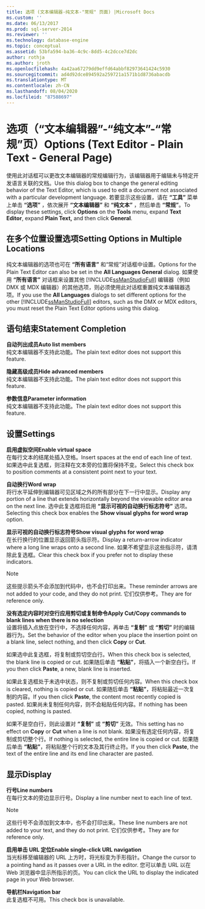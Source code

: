 ```yaml
---
title: 选项 (文本编辑器-纯文本-"常规" 页面) |Microsoft Docs
ms.custom: ''
ms.date: 06/13/2017
ms.prod: sql-server-2014
ms.reviewer: ''
ms.technology: database-engine
ms.topic: conceptual
ms.assetid: 53bfa594-ba36-4c9c-8dd5-4c2dcce7d2dc
author: rothja
ms.author: jroth
ms.openlocfilehash: 4a42aa67279dd9effd64abbf82973641424c5930
ms.sourcegitcommit: ad4d92dce894592a259721a1571b1d8736abacdb
ms.translationtype: MT
ms.contentlocale: zh-CN
ms.lasthandoff: 08/04/2020
ms.locfileid: "87588697"
---
```

# <a name="options-text-editor---plain-text---general-page"></a><span data-ttu-id="22d3a-102">选项（“文本编辑器”-“纯文本”-“常规”页）</span><span class="sxs-lookup"><span data-stu-id="22d3a-102">Options (Text Editor - Plain Text - General Page)</span></span>
  <span data-ttu-id="22d3a-103">使用此对话框可以更改文本编辑器的常规编辑行为，该编辑器用于编辑未与特定开发语言关联的文档。</span><span class="sxs-lookup"><span data-stu-id="22d3a-103">Use this dialog box to change the general editing behavior of the Text Editor, which is used to edit a document not associated with a particular development language.</span></span> <span data-ttu-id="22d3a-104">若要显示这些设置，请在 **“工具”** 菜单上单击 **“选项”** ，依次展开 **“文本编辑器”** 和 **“纯文本”** ，然后单击 **“常规”**。</span><span class="sxs-lookup"><span data-stu-id="22d3a-104">To display these settings, click **Options** on the **Tools** menu, expand **Text Editor**, expand **Plain Text,** and then click **General**.</span></span>  
  
## <a name="setting-options-in-multiple-locations"></a><span data-ttu-id="22d3a-105">在多个位置设置选项</span><span class="sxs-lookup"><span data-stu-id="22d3a-105">Setting Options in Multiple Locations</span></span>  
 <span data-ttu-id="22d3a-106">纯文本编辑器的选项也可在 **“所有语言”** 和“常规”对话框中设置。</span><span class="sxs-lookup"><span data-stu-id="22d3a-106">Options for the Plain Text Editor can also be set in the **All Languages General** dialog.</span></span> <span data-ttu-id="22d3a-107">如果使用 **“所有语言”** 对话框来设置其他 [!INCLUDE[ssManStudioFull](../includes/ssmanstudiofull-md.md)] 编辑器（例如 DMX 或 MDX 编辑器）的其他选项，则必须使用此对话框重置纯文本编辑器选项。</span><span class="sxs-lookup"><span data-stu-id="22d3a-107">If you use the **All Languages** dialogs to set different options for the other [!INCLUDE[ssManStudioFull](../includes/ssmanstudiofull-md.md)] editors, such as the DMX or MDX editors, you must reset the Plain Text Editor options using this dialog.</span></span>  
  
## <a name="statement-completion"></a><span data-ttu-id="22d3a-108">语句结束</span><span class="sxs-lookup"><span data-stu-id="22d3a-108">Statement Completion</span></span>  
 <span data-ttu-id="22d3a-109">**自动列出成员**</span><span class="sxs-lookup"><span data-stu-id="22d3a-109">**Auto list members**</span></span>  
 <span data-ttu-id="22d3a-110">纯文本编辑器不支持此功能。</span><span class="sxs-lookup"><span data-stu-id="22d3a-110">The plain text editor does not support this feature.</span></span>  
  
 <span data-ttu-id="22d3a-111">**隐藏高级成员**</span><span class="sxs-lookup"><span data-stu-id="22d3a-111">**Hide advanced members**</span></span>  
 <span data-ttu-id="22d3a-112">纯文本编辑器不支持此功能。</span><span class="sxs-lookup"><span data-stu-id="22d3a-112">The plain text editor does not support this feature.</span></span>  
  
 <span data-ttu-id="22d3a-113">**参数信息**</span><span class="sxs-lookup"><span data-stu-id="22d3a-113">**Parameter information**</span></span>  
 <span data-ttu-id="22d3a-114">纯文本编辑器不支持此功能。</span><span class="sxs-lookup"><span data-stu-id="22d3a-114">The plain text editor does not support this feature.</span></span>  
  
## <a name="settings"></a><span data-ttu-id="22d3a-115">设置</span><span class="sxs-lookup"><span data-stu-id="22d3a-115">Settings</span></span>  
 <span data-ttu-id="22d3a-116">**启用虚拟空间**</span><span class="sxs-lookup"><span data-stu-id="22d3a-116">**Enable virtual space**</span></span>  
 <span data-ttu-id="22d3a-117">在每行文本的结尾处插入空格。</span><span class="sxs-lookup"><span data-stu-id="22d3a-117">Insert spaces at the end of each line of text.</span></span> <span data-ttu-id="22d3a-118">如果选中此复选框，则注释在文本旁的位置将保持不变。</span><span class="sxs-lookup"><span data-stu-id="22d3a-118">Select this check box to position comments at a consistent point next to your text.</span></span>  
  
 <span data-ttu-id="22d3a-119">**自动换行**</span><span class="sxs-lookup"><span data-stu-id="22d3a-119">**Word wrap**</span></span>  
 <span data-ttu-id="22d3a-120">将行水平延伸到编辑器可见区域之外的所有部分在下一行中显示。</span><span class="sxs-lookup"><span data-stu-id="22d3a-120">Display any portion of a line that extends horizontally beyond the viewable editor area on the next line.</span></span> <span data-ttu-id="22d3a-121">选中此复选框将启用 **“显示可视的自动换行标志符号”** 选项。</span><span class="sxs-lookup"><span data-stu-id="22d3a-121">Selecting this check box enables the **Show visual glyphs for word wrap** option.</span></span>  
  
 <span data-ttu-id="22d3a-122">**显示可视的自动换行标志符号**</span><span class="sxs-lookup"><span data-stu-id="22d3a-122">**Show visual glyphs for word wrap**</span></span>  
 <span data-ttu-id="22d3a-123">在长行换行的位置显示返回箭头指示符。</span><span class="sxs-lookup"><span data-stu-id="22d3a-123">Display a return-arrow indicator where a long line wraps onto a second line.</span></span> <span data-ttu-id="22d3a-124">如果不希望显示这些指示符，请清除此复选框。</span><span class="sxs-lookup"><span data-stu-id="22d3a-124">Clear this check box if you prefer not to display these indicators.</span></span>  
  
> [!NOTE]  
>  <span data-ttu-id="22d3a-125">这些提示箭头不会添加到代码中，也不会打印出来。</span><span class="sxs-lookup"><span data-stu-id="22d3a-125">These reminder arrows are not added to your code, and they do not print.</span></span> <span data-ttu-id="22d3a-126">它们仅供参考。</span><span class="sxs-lookup"><span data-stu-id="22d3a-126">They are for reference only.</span></span>  
  
 <span data-ttu-id="22d3a-127">**没有选定内容时对空行应用剪切或复制命令**</span><span class="sxs-lookup"><span data-stu-id="22d3a-127">**Apply Cut/Copy commands to blank lines when there is no selection**</span></span>  
 <span data-ttu-id="22d3a-128">设置将插入点放在空行中，不选择任何内容，再单击 **“复制”** 或 **“剪切”** 时的编辑器行为。</span><span class="sxs-lookup"><span data-stu-id="22d3a-128">Set the behavior of the editor when you place the insertion point on a blank line, select nothing, and then click **Copy** or **Cut**.</span></span>  
  
 <span data-ttu-id="22d3a-129">如果选中此复选框，将复制或剪切空白行。</span><span class="sxs-lookup"><span data-stu-id="22d3a-129">When this check box is selected, the blank line is copied or cut.</span></span> <span data-ttu-id="22d3a-130">如果随后单击 **“粘贴”**，将插入一个新空白行。</span><span class="sxs-lookup"><span data-stu-id="22d3a-130">If you then click **Paste**, a new, blank line is inserted.</span></span>  
  
 <span data-ttu-id="22d3a-131">如果此复选框处于未选中状态，则不复制或剪切任何内容。</span><span class="sxs-lookup"><span data-stu-id="22d3a-131">When this check box is cleared, nothing is copied or cut.</span></span> <span data-ttu-id="22d3a-132">如果随后单击 **“粘贴”**，将粘贴最近一次复制的内容。</span><span class="sxs-lookup"><span data-stu-id="22d3a-132">If you then click **Paste**, the content most recently copied is pasted.</span></span> <span data-ttu-id="22d3a-133">如果尚未复制任何内容，则不会粘贴任何内容。</span><span class="sxs-lookup"><span data-stu-id="22d3a-133">If nothing has been copied, nothing is pasted.</span></span>  
  
 <span data-ttu-id="22d3a-134">如果不是空白行，则此设置对 **“复制”** 或 **“剪切”** 无效。</span><span class="sxs-lookup"><span data-stu-id="22d3a-134">This setting has no effect on **Copy** or **Cut** when a line is not blank.</span></span> <span data-ttu-id="22d3a-135">如果没有选定任何内容，将复制或剪切整个行。</span><span class="sxs-lookup"><span data-stu-id="22d3a-135">If nothing is selected, the entire line is copied or cut.</span></span> <span data-ttu-id="22d3a-136">如果随后单击 **“粘贴”**，将粘贴整个行的文本及其行终止符。</span><span class="sxs-lookup"><span data-stu-id="22d3a-136">If you then click **Paste**, the text of the entire line and its end line character are pasted.</span></span>  
  
## <a name="display"></a><span data-ttu-id="22d3a-137">显示</span><span class="sxs-lookup"><span data-stu-id="22d3a-137">Display</span></span>  
 <span data-ttu-id="22d3a-138">**行号**</span><span class="sxs-lookup"><span data-stu-id="22d3a-138">**Line numbers**</span></span>  
 <span data-ttu-id="22d3a-139">在每行文本的旁边显示行号。</span><span class="sxs-lookup"><span data-stu-id="22d3a-139">Display a line number next to each line of text.</span></span>  
  
> [!NOTE]  
>  <span data-ttu-id="22d3a-140">这些行号不会添加到文本中，也不会打印出来。</span><span class="sxs-lookup"><span data-stu-id="22d3a-140">These line numbers are not added to your text, and they do not print.</span></span> <span data-ttu-id="22d3a-141">它们仅供参考。</span><span class="sxs-lookup"><span data-stu-id="22d3a-141">They are for reference only.</span></span>  
  
 <span data-ttu-id="22d3a-142">**启用单击 URL 定位**</span><span class="sxs-lookup"><span data-stu-id="22d3a-142">**Enable single-click URL navigation**</span></span>  
 <span data-ttu-id="22d3a-143">当光标移至编辑器的 URL 上方时，将光标变为手形指针。</span><span class="sxs-lookup"><span data-stu-id="22d3a-143">Change the cursor to a pointing hand as it passes over a URL in the editor.</span></span> <span data-ttu-id="22d3a-144">您可以单击 URL 以在 Web 浏览器中显示所指示的页。</span><span class="sxs-lookup"><span data-stu-id="22d3a-144">You can click the URL to display the indicated page in your Web browser.</span></span>  
  
 <span data-ttu-id="22d3a-145">**导航栏**</span><span class="sxs-lookup"><span data-stu-id="22d3a-145">**Navigation bar**</span></span>  
 <span data-ttu-id="22d3a-146">此复选框不可用。</span><span class="sxs-lookup"><span data-stu-id="22d3a-146">This check box is unavailable.</span></span>  
  
  

